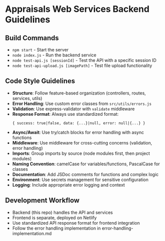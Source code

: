 # Appraisals Web Services Backend Guidelines

## Build Commands
- `npm start` - Start the server
- `node index.js` - Run the backend service
- `node test-api.js [sessionId]` - Test the API with a specific session ID
- `node test-api-upload.js [imagePath]` - Test file upload functionality

## Code Style Guidelines
- **Structure**: Follow feature-based organization (controllers, routes, services, utils)
- **Error Handling**: Use custom error classes from `src/utils/errors.js`
- **Validation**: Use express-validator with `validate` middleware
- **Response Format**: Always use standardized format:
  ```
  { success: true|false, data: {...}|null, error: null|{...} }
  ```
- **Async/Await**: Use try/catch blocks for error handling with async functions
- **Middleware**: Use middleware for cross-cutting concerns (validation, error handling)
- **Imports**: Group imports by source (node modules first, then project modules)
- **Naming Convention**: camelCase for variables/functions, PascalCase for classes
- **Documentation**: Add JSDoc comments for functions and complex logic
- **Environment**: Use secrets management for sensitive configuration
- **Logging**: Include appropriate error logging and context

## Development Workflow
- Backend (this repo) handles the API and services
- Frontend is separate, deployed on Netlify
- Use standardized API response format for frontend integration
- Follow the error handling implementation in error-handling-implementation.md